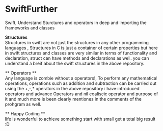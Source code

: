 SwiftFurther
============

Swift, Understand Sturctures and operators in deep and importing the frameworks and classes


**Structures**  
Structures in swift are not just the structures in any other programming languages , Structures in C is just a container of certain properties
but here in swift structures and classes are very similar in terms of functionality and declaration, struct can have methods and declarations as well.
you can understand a breif about the swift structures in the above repository.  

** Operators **  
Any language is zombie without a operators!, To perform any mathematical operations, operations such as addition and subtraction can be carried out  
using the +,-,* operators in the above repository i have introduced operators and advance Operators and nil coaliscic operator and purpose of it and 
much more is been clearly mentiones in the comments of the prohgram as well. 


** Happy Coding **  
life is wonderful to achieve something start with small get a total big result :D 

